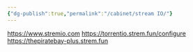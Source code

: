 ```yaml
---
{"dg-publish":true,"permalink":"/cabinet/stream IO/"}
---
```


https://www.stremio.com
https://torrentio.strem.fun/configure
https://thepiratebay-plus.strem.fun